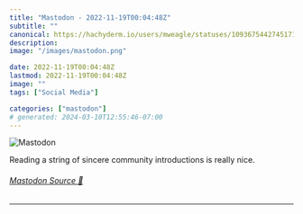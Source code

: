 ```yaml
---
title: "Mastodon - 2022-11-19T00:04:48Z"
subtitle: ""
canonical: https://hachyderm.io/users/mweagle/statuses/109367544274517195
description:
image: "/images/mastodon.png"

date: 2022-11-19T00:04:48Z
lastmod: 2022-11-19T00:04:48Z
image: ""
tags: ["Social Media"]

categories: ["mastodon"]
# generated: 2024-03-10T12:55:46-07:00
---
```

![Mastodon](/images/mastodon.png)

<p>Reading a string of sincere community introductions is really nice.</p>


###### [Mastodon Source 🐘](https://hachyderm.io/@mweagle/109367544274517195)

___
